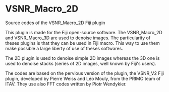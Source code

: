 # VSNR_Macro_2D
Source codes of the VSNR_Macro_2D Fiji plugin

This plugin is made for the Fiji open-source software. The VSNR_Macro_2D and VSNR_Macro_3D are used to denoise images.
The particularity of theses plugins is that they can be used in Fiji macro. This way to use them make possible a large
liberty of use of theses softwares.

The 2D plugin is used to denoise simple 2D images whereas the 3D one is used to denoise stacks (series of 2D images, well
known by Fiji's users).

The codes are based on the pervious version of the plugin, the VSNR_V2 Fiji plugin, developed by Pierre Weiss and Léo
Mouly, from the PRIMO team of ITAV. They use also FFT codes written by Piotr Wendykier.
